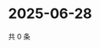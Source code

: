 # 2025-06-28

共 0 条

<!-- BEGIN ZHIHUQUESTIONS -->
<!-- 最后更新时间 Sat Jun 28 2025 14:15:09 GMT+0800 (China Standard Time) -->

<!-- END ZHIHUQUESTIONS -->
